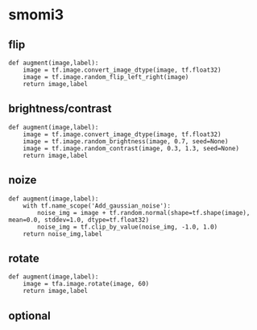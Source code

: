 # smomi3


## flip
```
def augment(image,label):
    image = tf.image.convert_image_dtype(image, tf.float32)
    image = tf.image.random_flip_left_right(image)
    return image,label
 ```   
    
    
## brightness/contrast
```
def augment(image,label):
    image = tf.image.convert_image_dtype(image, tf.float32)
    image = tf.image.random_brightness(image, 0.7, seed=None)
    image = tf.image.random_contrast(image, 0.3, 1.3, seed=None)
    return image,label
 ```
    
    
## noize
```
def augment(image,label):
    with tf.name_scope('Add_gaussian_noise'):
        noise_img = image + tf.random.normal(shape=tf.shape(image), mean=0.0, stddev=1.0, dtype=tf.float32)
        noise_img = tf.clip_by_value(noise_img, -1.0, 1.0)
    return noise_img,label
```
   
## rotate
```
def augment(image,label):
    image = tfa.image.rotate(image, 60)
    return image,label
```   

## optional
```

```   
   
    
    
    
